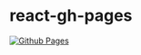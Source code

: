 # react-gh-pages

[![Github Pages](https://render.com/images/deploy-to-render-button.svg)](https://pages.powerops.nl/react-gh-pages)

